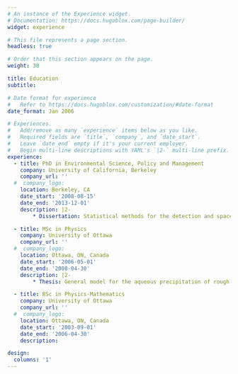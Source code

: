 ```yaml
---
# An instance of the Experience widget.
# Documentation: https://docs.hugoblox.com/page-builder/
widget: experience

# This file represents a page section.
headless: true

# Order that this section appears on the page.
weight: 30

title: Education
subtitle:

# Date format for experience
#   Refer to https://docs.hugoblox.com/customization/#date-format
date_format: Jan 2006

# Experiences.
#   Add/remove as many `experience` items below as you like.
#   Required fields are `title`, `company`, and `date_start`.
#   Leave `date_end` empty if it's your current employer.
#   Begin multi-line descriptions with YAML's `|2-` multi-line prefix.
experience:
  - title: PhD in Environmental Science, Policy and Management
    company: University of California, Berkeley
    company_url: ''
  #  company_logo:
    location: Berkeley, CA
    date_start: '2008-08-15'
    date_end: '2013-12-01'
    description: |2-
        * Dissertation: Statistical methods for the detection and space-time monitoring of DNA markers in the pollen cloud

  - title: MSc in Physics
    company: University of Ottawa
    company_url: ''
  #  company_logo:
    location: Ottawa, ON, Canada
    date_start: '2006-05-01'
    date_end: '2008-04-30'
    description: |2-
        * Thesis: General model for the aqueous precipitation of rough-surface nanocrystals and application to ferrihydrite genesis

  - title: BSc in Physics-Mathematics
    company: University of Ottawa
    company_url: ''
  #  company_logo:
    location: Ottawa, ON, Canada
    date_start: '2003-09-01'
    date_end: '2006-04-30'
    description:

design:
  columns: '1'
---
```

